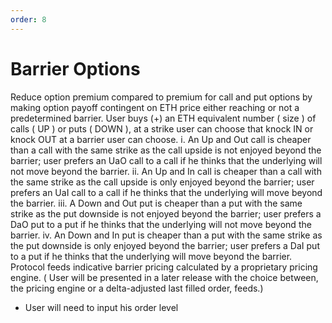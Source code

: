```yaml
---
order: 8
---
```


# Barrier Options

Reduce option premium compared to premium for call and put options by making option
payoff contingent on ETH price either reaching or not a predetermined barrier.
User buys (+) an ETH equivalent number ( size ) of calls ( UP ) or puts ( DOWN ), at a strike
user can choose that knock IN or knock OUT at a barrier user can choose.
i. An Up and Out call is cheaper than a call with the same strike as the call upside is not
enjoyed beyond the barrier; user prefers an UaO call to a call if he thinks that the underlying
will not move beyond the barrier.
ii. An Up and In call is cheaper than a call with the same strike as the call upside is only
enjoyed beyond the barrier; user prefers an UaI call to a call if he thinks that the underlying
will move beyond the barrier.
iii. A Down and Out put is cheaper than a put with the same strike as the put downside is not
enjoyed beyond the barrier; user prefers a DaO put to a put if he thinks that the underlying
will not move beyond the barrier.
iv. An Down and In put is cheaper than a put with the same strike as the put downside is only
enjoyed beyond the barrier; user prefers a DaI put to a put if he thinks that the underlying will
move beyond the barrier.
Protocol feeds indicative barrier pricing calculated by a proprietary pricing engine.
( User will be presented in a later release with the choice between, the pricing engine or a
delta-adjusted last filled order, feeds.)
- User will need to input his order level